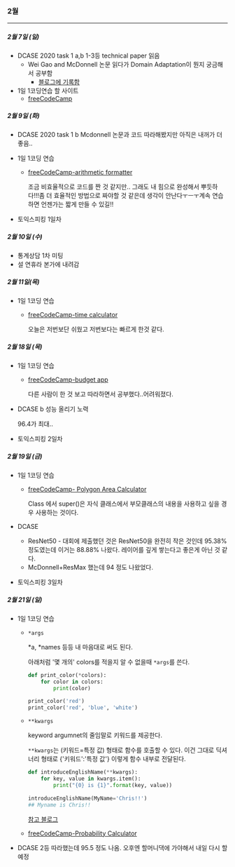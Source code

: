 ### 2월 

------



##### 2월 7일 (일)

- DCASE 2020 task 1 a,b 1-3등 technical paper 읽음
  - Wei Gao and McDonnell 논문 읽다가 Domain Adaptation이 뭔지 궁금해서 공부함
    - [블로그에 기록함](https://sotudy.tistory.com/20?category=795082)
- 1일 1코딩연습 할 사이트
  - [freeCodeCamp](https://www.freecodecamp.org/learn/)



##### 2월 9일 (화)

- DCASE 2020 task 1 b Mcdonnell 논문과 코드 따라해봤지만 아직은 내꺼가 더 좋음..

- 1일 1코딩 연습

  - [freeCodeCamp-arithmetic formatter](https://repl.it/@isy92123/boilerplate-arithmetic-formatter-3)

    조금 비효율적으로 코드를 짠 것 같지만.. 그래도 내 힘으로 완성해서 뿌듯하다!!!좀 더 효율적인 방법으로 짜야할 것 같은데 생각이 안난다ㅜㅡㅜ계속 연습하면 언젠가는 짧게 만들 수 있길!!

- 토익스피킹 1일차



##### 2월 10일 (수)

- 통계상담 1차 미팅
- 설 연휴라 본가에 내려감



##### 2월 11일(목)

- 1일 1코딩 연습

  - [freeCodeCamp-time calculator](https://repl.it/join/xybproog-isy92123)

    오늘은 저번보단 쉬웠고 저번보다는 빠르게 한것 같다.
    
    

##### 2월 18일 (목)

- 1일 1코딩 연습

  - [freeCodeCamp-budget app](https://repl.it/join/ztdofzqt-soyoung24)

    다른 사람이 한 것 보고 따라하면서 공부했다..어려워졌다.

- DCASE b 성능 올리기 노력

  96.4가 최대..

- 토익스피킹 2일차 



##### 2월 19일 (금)

- 1일 1코딩 연습

  - [freeCodeCamp- Polygon Area Calculator](https://repl.it/join/ppjvvkjv-soyoung24)

    Class 에서 super()은 자식 클래스에서 부모클래스의 내용을 사용하고 싶을 경우 사용하는 것이다.

- DCASE
  - ResNet50 - 대회에 제출했던 것은 ResNet50을 완전히 작은 것인데 95.38% 정도였는데 이거는 88.88% 나왔다. 레이어를 깊게 쌓는다고 좋은게 아닌 것 같다.
  - McDonnell+ResMax 했는데 94 정도 나왔었다.
  
- 토익스피킹 3일차



##### 2월 21일 (일)

- 1일 1코딩 연습

  - `*args`

    *a, *names 등등 내 마음대로 써도 된다.

    아래처럼 '몇 개의' colors를 적을지 알 수 없을때 `*args`를 쓴다.

    ```python
    def print_color(*colors):
    	for color in colors:
    		print(color)
    
    print_color('red')
    print_color('red', 'blue', 'white')
    ```

  - `**kwargs`

    keyword argumnet의 줄임말로 키워드를 제공한다.

    `**kwargs`는 (키워드=특정 값) 형태로 함수를 호출할 수 있다. 이건 그대로 딕셔너리 형태로 {'키워드':'특정 값'} 이렇게 함수  내부로 전달된다.

    ```python
    def introduceEnglishName(**kwargs):
        for key, value in kwargs.item():
            print("{0} is {1}".format(key, value))
            
    introduceEnglishName(MyName='Chris!!')
    ## Myname is Chris!!
    ```

    [참고 블로그](https://brunch.co.kr/@princox/180)

    

  - [freeCodeCamp-Probability Calculator](https://repl.it/join/iqwzjqwz-soyoung24)



- DCASE 2등 따라했는데 95.5 정도 나옴. 오후엔 할머니댁에 가야해서 내일 다시 할 예정